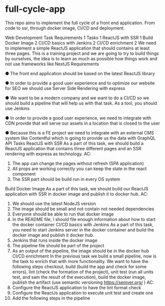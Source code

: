 # full-cycle-app

This repo aims to implement the full cycle of a front end application. From code to ssr, through docker image, CI/CD and deployment.

Web Development Task
Requirements 1
Tasks 1
ReactJS with SSR 1 Build Docker Image 2 CI/CD basics with Jenkins 2 CI/CD enrichment 2
We need to implement a simple ReactJS application that should contains at least three pages. This is a training project and we are going to try to build things by ourselves, the idea is to learn as much as possible how things work and not use frameworks like NextJS
Requirements

● The front end application should be based on the latest ReactJS library

● In order to provide a good user experience and to optimize our website for SEO we
should use Server Side Rendering with express

● We want to be a modern company and we want to do a CI/CD so we should build a
pipeline that will help us with that task. As a tool, you should use Jenkins

● In order to provide a good user experience, we need to integrate with CDN provide
that will serve our assets in a location that is closed to the user

● Because this is a FE project we need to integrate with an external CMS system like
Contentful which is going to provide us the data with GraphQL API
Tasks
ReactJS with SSR
As a part of this task, we should build a ReactJS application that contains three different
pages and an SSR rendering with express as technology.
AC:

1. The app can change the pages without refresh (SPA application)
2. All props are working correctly you can keep the state in the react component
3. The SSR part should be build run in every OS system

Build Docker Image
As a part of this task, we should build our ReactJS application with SSR in docker image and publish it to docker hub.
AC:

1. We should use the latest NodeJS version
2. The image should be small and not contain not needed dependencies
3. Everyone should be able to run that docker image
4. In the README file, I should file enough information about how to start the docker
   container
   CI/CD basics with Jenkins
   As a part of this task, you need to start Jenkins server in the docker container and build the docker image and publish it docker hub.
5. Jenkins that runs inside the docker image
6. The pipeline file should be part of the project
7. As an output of the pipeline, the image should be in the docker hub
   CI/CD enrichment
   In the previous task we build a small pipeline, now is the task to enrich that with more functionality. We want to have the following steps checkout, build (build the app and check for some errors), lint (check the formation of the project), unit test (run all units test, and sam the result of the execution), build the docker image, publish the artifact (use semantic versioning https://semver.org/ )
   AC:
8. Configure the ReactJS application to have the lint format check
9. Configure the ReactJs application to execute unit test and create one
10. Add the following steps in the pipeline
